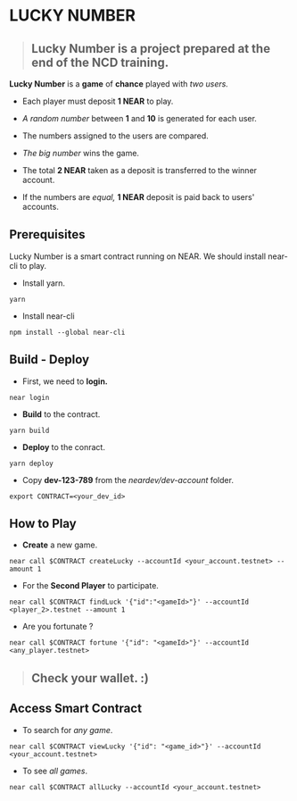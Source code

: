 # LUCKY NUMBER

> ## Lucky Number is a project prepared at the end of the NCD training.


**Lucky Number** is a **game** of **chance** played with _two users._

- Each player must deposit **1 NEAR** to play.

- _A random number_ between **1** and **10** is generated for each user.

- The numbers assigned to the users are compared.

- _The big number_ wins the game.

- The total **2 NEAR** taken as a deposit is transferred to the winner account.

- If the numbers are _equal,_ **1 NEAR** deposit is paid back to users' accounts.

## Prerequisites

Lucky Number is a smart contract running on NEAR. We should install near-cli to play.

- Install yarn.
```
yarn
```

- Install near-cli
```
npm install --global near-cli
```

## Build - Deploy

- First, we need to **login.**
```
near login
```

- **Build** to the contract.
```
yarn build 
```

- **Deploy** to the conract.
```
yarn deploy
```

- Copy **dev-123-789** from the _neardev/dev-account_ folder.
```
export CONTRACT=<your_dev_id>
```

## How to Play

- **Create** a new game.
```
near call $CONTRACT createLucky --accountId <your_account.testnet> --amount 1
```

- For the **Second Player** to participate.
```
near call $CONTRACT findLuck '{"id":"<gameId>"}' --accountId <player_2>.testnet --amount 1
```

- Are you fortunate ?
```
near call $CONTRACT fortune '{"id": "<gameId>"}' --accountId <any_player.testnet>
```
> ## **Check your wallet. :)**


## Access Smart Contract

- To search for _any game_.
```
near call $CONTRACT viewLucky '{"id": "<game_id>"}' --accountId <your_account.testnet>
```

- To see _all games_.
```
near call $CONTRACT allLucky --accountId <your_account.testnet>
```

